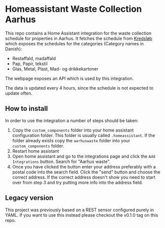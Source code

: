 # Homeassistant Waste Collection Aarhus

This repo contains a Home Assistant integration for the waste collection schedule for properties in Aarhus. It fetches the schedule from [Kredsløb](https://www.kredslob.dk/produkter-og-services/genbrug-og-affald/affaldsbeholdere/toemmekalender) which exposes the schedules for the categories (Category names in Danish):

- Restaffald, madaffald
- Pap, Papir, tekstil
- Glas, Metal, Plast, Mad- og drikkekartoner

The webpage exposes an API which is used by this integration.

The data is updated every 4 hours, since the schedule is not expected to update often.

## How to install

In order to use the integration a number of steps should be taken:

1. Copy the `custom_components` folder into your home assistant configuration folder. This folder is usually called `.homeassistant`. If the folder already exists copy the `aarhuswaste` folder into your `custom_components` folder.
2. Restart home assistant
3. Open home assistant and go to the integrations page and click the `Add Integrations` button. Search for "Aarhus waste".
4. Once you have clicked the button enter your address preferably with a postal code into the search field. Click the "send" button and choose the correct address. If the correct address doesn't show you need to start over from step 3 and try putting more info into the address field.


## Legacy version

This project was previously based on a REST sensor configured purely in YAML. If you want to use this instead please checkout the v0.1.0 tag on this repo.
